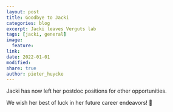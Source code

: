 ```yaml
---
layout: post
title: Goodbye to Jacki
categories: blog
excerpt: Jacki leaves Verguts lab 
tags: [jacki, general]
image:
  feature:
link:
date: 2022-01-01
modified:
share: true
author: pieter_huycke
---
```


Jacki has now left her postdoc positions for other opportunities. 

We wish her best of luck in her future career endeavors! :clap:
